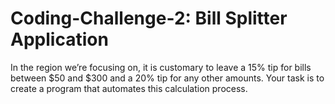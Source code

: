 # Coding-Challenge-2: Bill Splitter Application
In the region we’re focusing on, it is customary to leave a 15% tip for bills between $50 and $300 and a 20% tip for any other amounts. Your task is to create a program that automates this calculation process.
